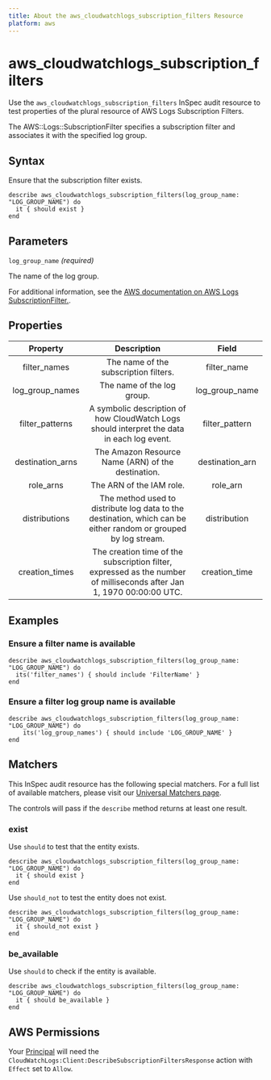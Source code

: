 ```yaml
---
title: About the aws_cloudwatchlogs_subscription_filters Resource
platform: aws
---
```


# aws_cloudwatchlogs_subscription_filters

Use the `aws_cloudwatchlogs_subscription_filters` InSpec audit resource to test properties of the plural resource of AWS Logs Subscription Filters.

The AWS::Logs::SubscriptionFilter specifies a subscription filter and associates it with the specified log group.

## Syntax

Ensure that the subscription filter exists.

    describe aws_cloudwatchlogs_subscription_filters(log_group_name: "LOG_GROUP_NAME") do
      it { should exist }
    end

## Parameters

`log_group_name` _(required)_

The name of the log group.

For additional information, see the [AWS documentation on AWS Logs SubscriptionFilter.](https://docs.aws.amazon.com/AWSCloudFormation/latest/UserGuide/aws-resource-logs-subscriptionfilter.html).

## Properties

| Property         | Description                           | Field           |
| :--------------: | :-----------------------------------: | :-------------: |
| filter_names     | The name of the subscription filters. | filter_name     |
| log_group_names  | The name of the log group.            | log_group_name  |
| filter_patterns  | A symbolic description of how CloudWatch Logs should interpret the data in each log event. | filter_pattern |
| destination_arns | The Amazon Resource Name (ARN) of the destination.     | destination_arn |
| role_arns        | The ARN of the IAM role.              | role_arn        |
| distributions    | The method used to distribute log data to the destination, which can be either random or grouped by log stream. | distribution |
| creation_times   | The creation time of the subscription filter, expressed as the number of milliseconds after Jan 1, 1970 00:00:00 UTC. | creation_time |

## Examples

### Ensure a filter name is available

    describe aws_cloudwatchlogs_subscription_filters(log_group_name: "LOG_GROUP_NAME") do
      its('filter_names') { should include 'FilterName' }
    end

### Ensure a filter log group name is available

    describe aws_cloudwatchlogs_subscription_filters(log_group_name: "LOG_GROUP_NAME") do
        its('log_group_names') { should include 'LOG_GROUP_NAME' }
    end

## Matchers

This InSpec audit resource has the following special matchers. For a full list of available matchers, please visit our [Universal Matchers page](https://www.inspec.io/docs/reference/matchers/).

The controls will pass if the `describe` method returns at least one result.

### exist

Use `should` to test that the entity exists.

    describe aws_cloudwatchlogs_subscription_filters(log_group_name: "LOG_GROUP_NAME") do
      it { should exist }
    end

Use `should_not` to test the entity does not exist.

    describe aws_cloudwatchlogs_subscription_filters(log_group_name: "LOG_GROUP_NAME") do
      it { should_not exist }
    end

### be_available

Use `should` to check if the entity is available.

    describe aws_cloudwatchlogs_subscription_filters(log_group_name: "LOG_GROUP_NAME") do
      it { should be_available }
    end

## AWS Permissions

Your [Principal](https://docs.aws.amazon.com/IAM/latest/UserGuide/intro-structure.html#intro-structure-principal) will need the `CloudWatchLogs:Client:DescribeSubscriptionFiltersResponse` action with `Effect` set to `Allow`.
